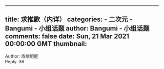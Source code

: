 
---
title: 求推歌（内详）
categories: 
    - 二次元
    - Bangumi - 小组话题
author: Bangumi - 小组话题
comments: false
date: Sun, 21 Mar 2021 00:00:00 GMT
thumbnail: 
---

<div>   
Author: 浓缩肥肥<br>Reply: 36  
</div>
            